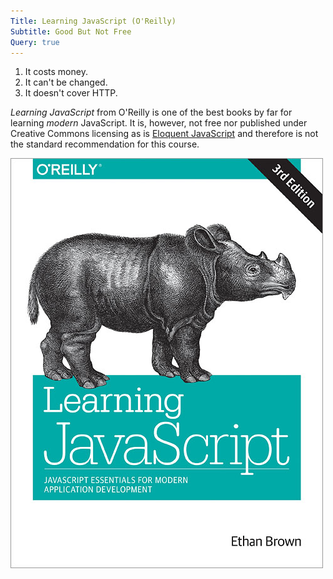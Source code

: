 ```yaml
---
Title: Learning JavaScript (O'Reilly)
Subtitle: Good But Not Free
Query: true
---
```


1. It costs money.
1. It can't be changed.
1. It doesn't cover HTTP.

*Learning JavaScript* from O'Reilly is one of the best books by far for learning *modern* JavaScript. It is, however, not free nor published under Creative Commons licensing as is [Eloquent JavaScript](/reviews/books/eloqjs/) and therefore is not the standard recommendation for this course.

![Front Cover of Learning JavaScript](./front.jpg)

